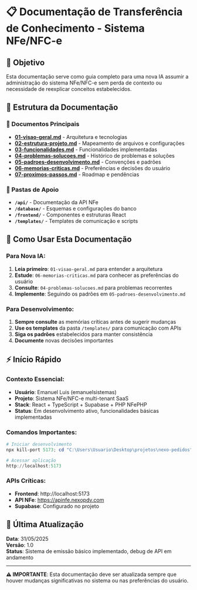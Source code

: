 # 📋 Documentação de Transferência de Conhecimento - Sistema NFe/NFC-e

## 🎯 Objetivo
Esta documentação serve como guia completo para uma nova IA assumir a administração do sistema NFe/NFC-e sem perda de contexto ou necessidade de reexplicar conceitos estabelecidos.

## 📁 Estrutura da Documentação

### 📖 Documentos Principais
- **[01-visao-geral.md](01-visao-geral.md)** - Arquitetura e tecnologias
- **[02-estrutura-projeto.md](02-estrutura-projeto.md)** - Mapeamento de arquivos e configurações
- **[03-funcionalidades.md](03-funcionalidades.md)** - Funcionalidades implementadas
- **[04-problemas-solucoes.md](04-problemas-solucoes.md)** - Histórico de problemas e soluções
- **[05-padroes-desenvolvimento.md](05-padroes-desenvolvimento.md)** - Convenções e padrões
- **[06-memorias-criticas.md](06-memorias-criticas.md)** - Preferências e decisões do usuário
- **[07-proximos-passos.md](07-proximos-passos.md)** - Roadmap e pendências

### 📂 Pastas de Apoio
- **`/api/`** - Documentação da API NFe
- **`/database/`** - Esquemas e configurações do banco
- **`/frontend/`** - Componentes e estruturas React
- **`/templates/`** - Templates de comunicação e scripts

## 🚀 Como Usar Esta Documentação

### Para Nova IA:
1. **Leia primeiro**: `01-visao-geral.md` para entender a arquitetura
2. **Estude**: `06-memorias-criticas.md` para conhecer as preferências do usuário
3. **Consulte**: `04-problemas-solucoes.md` para problemas recorrentes
4. **Implemente**: Seguindo os padrões em `05-padroes-desenvolvimento.md`

### Para Desenvolvimento:
1. **Sempre consulte** as memórias críticas antes de sugerir mudanças
2. **Use os templates** da pasta `/templates/` para comunicação com APIs
3. **Siga os padrões** estabelecidos para manter consistência
4. **Documente** novas decisões importantes

## ⚡ Início Rápido

### Contexto Essencial:
- **Usuário**: Emanuel Luis (emanuelsistemas)
- **Projeto**: Sistema NFe/NFC-e multi-tenant SaaS
- **Stack**: React + TypeScript + Supabase + PHP NFePHP
- **Status**: Em desenvolvimento ativo, funcionalidades básicas implementadas

### Comandos Importantes:
```powershell
# Iniciar desenvolvimento
npx kill-port 5173; cd "C:\Users\Usuario\Desktop\projetos\nexo-pedidos"; npm run dev

# Acessar aplicação
http://localhost:5173
```

### APIs Críticas:
- **Frontend**: http://localhost:5173
- **API NFe**: https://apinfe.nexopdv.com
- **Supabase**: Configurado no projeto

## 🔄 Última Atualização
**Data**: 31/05/2025  
**Versão**: 1.0  
**Status**: Sistema de emissão básico implementado, debug de API em andamento

---

**⚠️ IMPORTANTE**: Esta documentação deve ser atualizada sempre que houver mudanças significativas no sistema ou nas preferências do usuário.
